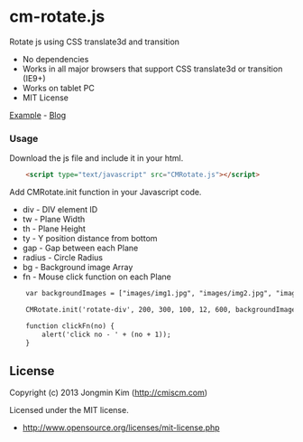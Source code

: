 cm-rotate.js
============

Rotate js using CSS translate3d and transition

 * No dependencies
 * Works in all major browsers that support CSS translate3d or transition (IE9+)
 * Works on tablet PC
 * MIT License
 
[Example](http://work.cmiscm.com/cm-rotate.js/)  -  [Blog](http://blog.cmiscm.com/)



### Usage ###

Download the js file and include it in your html.
```html
    <script type="text/javascript" src="CMRotate.js"></script>
```

Add CMRotate.init function in your Javascript code.
 - div - DIV element ID
 - tw - Plane Width
 - th - Plane Height
 - ty - Y position distance from bottom
 - gap - Gap between each Plane
 - radius - Circle Radius
 - bg - Background image Array
 - fn - Mouse click function on each Plane
```html
    var backgroundImages = ["images/img1.jpg", "images/img2.jpg", "images/img3.jpg", ...];

    CMRotate.init('rotate-div', 200, 300, 100, 12, 600, backgroundImages, clickFn);

    function clickFn(no) {
        alert('click no - ' + (no + 1));
    }
```



## License ###
Copyright (c) 2013 Jongmin Kim (http://cmiscm.com) 

Licensed under the MIT license.

 - http://www.opensource.org/licenses/mit-license.php

